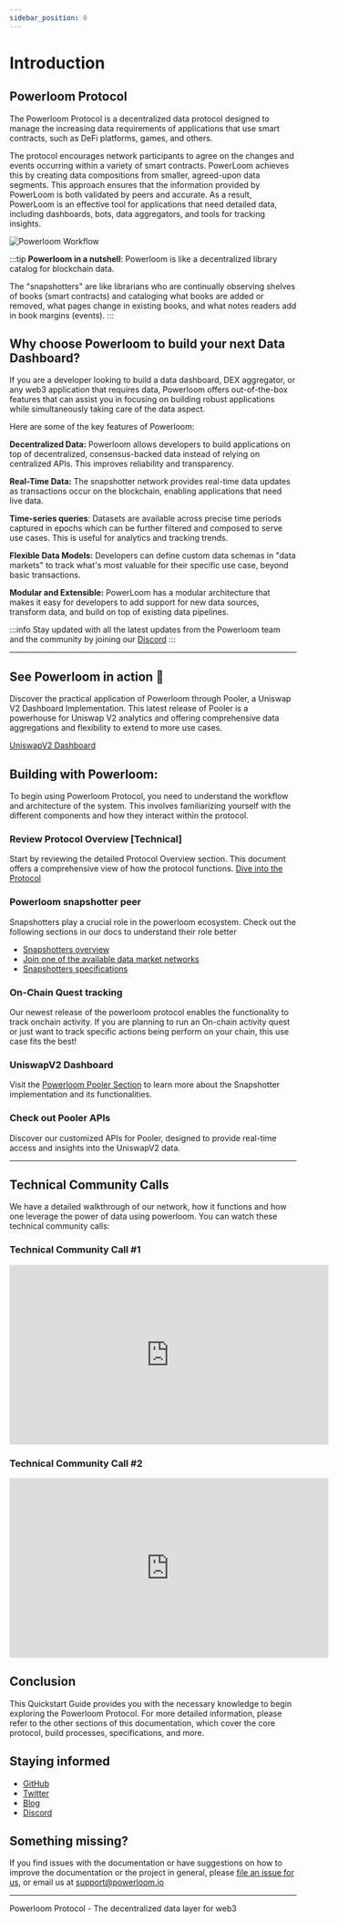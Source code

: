 ```yaml
---
sidebar_position: 0
---
```

# Introduction 

## Powerloom Protocol


The Powerloom Protocol is a decentralized data protocol designed to manage the increasing data requirements of applications that use smart contracts, such as DeFi platforms, games, and others. 

The protocol encourages network participants to agree on the changes and events occurring within a variety of smart contracts. PowerLoom achieves this by creating data compositions from smaller, agreed-upon data segments. This approach ensures that the information provided by PowerLoom is both validated by peers and accurate. As a result, PowerLoom is an effective tool for applications that need detailed data, including dashboards, bots, data aggregators, and tools for tracking insights.

![Powerloom Workflow](/images/introduction-image.png)

:::tip
**Powerloom in a nutshell**: Powerloom is like a decentralized library catalog for blockchain data.

The "snapshotters" are like librarians who are continually observing shelves of books (smart contracts) and cataloging what books are added or removed, what pages change in existing books, and what notes readers add in book margins (events).
:::


## Why choose Powerloom to build your next Data Dashboard?

If you are a developer looking to build a data dashboard, DEX aggregator, or any web3 application that requires data, Powerloom offers out-of-the-box features that can assist you in focusing on building robust applications while simultaneously taking care of the data aspect. 

Here are some of the key features of Powerloom:

**Decentralized Data:** Powerloom allows developers to build applications on top of decentralized, consensus-backed data instead of relying on centralized APIs. This improves reliability and transparency.

**Real-Time Data:** The snapshotter network provides real-time data updates as transactions occur on the blockchain, enabling applications that need live data.

**Time-series queries**: Datasets are available across precise time periods captured in epochs which can be further filtered and composed to serve use cases. This is useful for analytics and tracking trends.

**Flexible Data Models:** Developers can define custom data schemas in "data markets" to track what's most valuable for their specific use case, beyond basic transactions.

**Modular and Extensible:** PowerLoom has a modular architecture that makes it easy for developers to add support for new data sources, transform data, and build on top of existing data pipelines.

:::info
Stay updated with all the latest updates from the Powerloom team and the community by joining our [Discord](https://discord.com/powerloom)
:::

---
## See Powerloom in action :rocket:

Discover the practical application of Powerloom through Pooler, a Uniswap V2 Dashboard Implementation. This latest release of Pooler is a powerhouse for Uniswap V2 analytics and offering comprehensive data aggregations and flexibility to extend to more use cases. 

[UniswapV2 Dashboard](https://uniswapv2.powerloom.io)

## Building with Powerloom:

To begin using Powerloom Protocol, you need to understand the workflow and architecture of the system. This involves familiarizing yourself with the different components and how they interact within the protocol.

 ### Review Protocol Overview [Technical]

Start by reviewing the detailed Protocol Overview section. This document offers a comprehensive view of how the protocol functions. [Dive into the Protocol](./Protocol/)

### Powerloom snapshotter peer

Snapshotters play a crucial role in the powerloom ecosystem. Check out the following sections in our docs to understand their role better 
* [Snapshotters overview](/docs/Snapshotters/Overview) 
* [Join one of the available data market networks](/docs/category/joining-networks)
* [Snapshotters specifications](/docs/category/snapshotter)
   
### On-Chain Quest tracking

Our newest release of the powerloom protocol enables the functionality to track onchain activity. If you are planning to run an On-chain activity quest or just want to track specific actions being perform on your chain, this use case fits the best! 


### UniswapV2 Dashboard

Visit the [Powerloom Pooler Section](/docs/Build-with-Powerloom/UniswapV2%20Dashboard/) to learn more about the Snapshotter implementation and its functionalities.

### Check out Pooler APIs

Discover our customized APIs for Pooler, designed to provide real-time access and insights into the UniswapV2 data.

---
## Technical Community Calls

We have a detailed walkthrough of our network, how it functions and how one leverage the power of data using powerloom. You can watch these technical community calls: 

### Technical Community Call #1
<iframe width="560" height="315" src="https://www.youtube.com/embed/kTTmu3vhuEY?si=cD_mDEH0ohUy0n9x" title="YouTube video player" frameborder="0" allow="accelerometer; autoplay; clipboard-write; encrypted-media; gyroscope; picture-in-picture; web-share" allowfullscreen></iframe>

### Technical Community Call #2
<iframe width="560" height="315" src="https://www.youtube.com/embed/irRFUWtnfpw?si=BFAEfpNa2B_ahc3g" title="YouTube video player" frameborder="0" allow="accelerometer; autoplay; clipboard-write; encrypted-media; gyroscope; picture-in-picture; web-share" allowfullscreen></iframe>


## Conclusion

This Quickstart Guide provides you with the necessary knowledge to begin exploring the Powerloom Protocol. For more detailed information, please refer to the other sections of this documentation, which cover the core protocol, build processes, specifications, and more.

## Staying informed
- [GitHub](https://github.com/powerloom)
- [Twitter](https://twitter.com/powerloomhq)
- [Blog](https://blog.powerloom.io)
- [Discord](https://discord.com/powerloom)

## Something missing?
If you find issues with the documentation or have suggestions on how to improve the documentation or the project in general, please [file an issue for us](https://github.com/powerloom/docs), or email us at support@powerloom.io 

---
Powerloom Protocol - The decentralized data layer for web3

